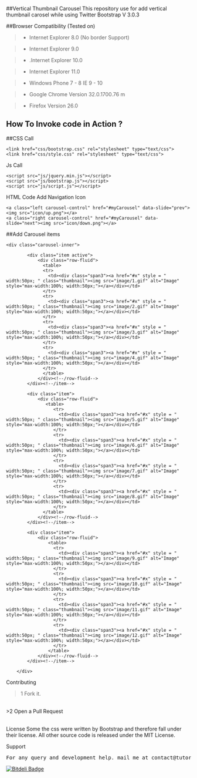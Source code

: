 ##Vertical Thumbnail Carousel
This repository use for add vertical thumbnail carosel while using Twitter Bootstrap V 3.0.3

##Browser Compatibility (Tested on)
>+ Internet Explorer 8.0 (No border Support)

>+ Internet Explorer 9.0

>+ .Internet Explorer 10.0

>+ Internet Explorer 11.0

>+ Windows Phone 7 - 8 IE 9 - 10

>+ Google Chrome Version 32.0.1700.76 m

>+ Firefox Version 26.0

## How To Invoke code in Action ?
##CSS Call
<pre><code>&lt;link href="css/bootstrap.css" rel="stylesheet" type="text/css"&gt;
&lt;link href="css/style.css" rel="stylesheet" type="text/css"&gt;
</code></pre>


Js Call
<pre><code>&lt;script src="js/jquery.min.js">&lt;/script> 
&lt;script src="js/bootstrap.js">&lt;/script> 
&lt;script src="js/script.js">&lt;/script></pre></code>

HTML Code
Add Navigation Icon

<pre><code>&lt;a class="left carousel-control" href="#myCarousel" data-slide="prev">&lt;img src="icon/up.png">&lt;/a>
&lt;a class="right carousel-control" href="#myCarousel" data-slide="next">&lt;img src="icon/down.png">&lt;/a></code></pre>


##Add  Carousel items

<pre><code>&lt;div class="carousel-inner"&gt;
			
		&lt;div class="item active"&gt;
			&lt;div class="row-fluid"&gt;
			  &lt;table&gt;
			  &lt;tr&gt;
				&lt;td&gt;&lt;div class="span3"&gt;&lt;a href="#x" style = " width:50px; " class="thumbnail"&gt;&lt;img src="image/1.gif" alt="Image" style="max-width:100%; width:50px;"&gt;&lt;/a&gt;&lt;/div&gt;&lt;/td&gt;
			  &lt;/tr&gt;
			  &lt;tr&gt;
				&lt;td&gt;&lt;div class="span3"&gt;&lt;a href="#x" style = " width:50px; " class="thumbnail"&gt;&lt;img src="image/2.gif" alt="Image" style="max-width:100%; width:50px;"&gt;&lt;/a&gt;&lt;/div&gt;&lt;/td&gt;
			  &lt;/tr&gt;
			  &lt;tr&gt;
				&lt;td&gt;&lt;div class="span3"&gt;&lt;a href="#x" style = " width:50px; " class="thumbnail"&gt;&lt;img src="image/3.gif" alt="Image" style="max-width:100%; width:50px;"&gt;&lt;/a&gt;&lt;/div&gt;&lt;/td&gt;
			  &lt;/tr&gt;
			  &lt;tr&gt;
				&lt;td&gt;&lt;div class="span3"&gt;&lt;a href="#x" style = " width:50px; " class="thumbnail"&gt;&lt;img src="image/4.gif" alt="Image" style="max-width:100%; width:50px;"&gt;&lt;/a&gt;&lt;/div&gt;&lt;/td&gt;
			  &lt;/tr&gt;
			  &lt;/table&gt;
			&lt;/div&gt;&lt;!--/row-fluid--&gt;
		&lt;/div&gt;&lt;!--/item--&gt;
		 
		&lt;div class="item"&gt;
			&lt;div class="row-fluid"&gt;
			   &lt;table&gt;
				  &lt;tr&gt;
					&lt;td&gt;&lt;div class="span3"&gt;&lt;a href="#x" style = " width:50px; " class="thumbnail"&gt;&lt;img src="image/5.gif" alt="Image" style="max-width:100%; width:50px;"&gt;&lt;/a&gt;&lt;/div&gt;&lt;/td&gt;
				  &lt;/tr&gt;
				  &lt;tr&gt;
					&lt;td&gt;&lt;div class="span3"&gt;&lt;a href="#x" style = " width:50px; " class="thumbnail"&gt;&lt;img src="image/6.gif" alt="Image" style="max-width:100%; width:50px;"&gt;&lt;/a&gt;&lt;/div&gt;&lt;/td&gt;
				  &lt;/tr&gt;
				  &lt;tr&gt;
					&lt;td&gt;&lt;div class="span3"&gt;&lt;a href="#x" style = " width:50px; " class="thumbnail"&gt;&lt;img src="image/7.gif" alt="Image" style="max-width:100%; width:50px;"&gt;&lt;/a&gt;&lt;/div&gt;&lt;/td&gt;
				  &lt;/tr&gt;
				  &lt;tr&gt;
					&lt;td&gt;&lt;div class="span3"&gt;&lt;a href="#x" style = " width:50px; " class="thumbnail"&gt;&lt;img src="image/8.gif" alt="Image" style="max-width:100%; width:50px;"&gt;&lt;/a&gt;&lt;/div&gt;&lt;/td&gt;
				  &lt;/tr&gt;
			  &lt;/table&gt;
			&lt;/div&gt;&lt;!--/row-fluid--&gt;
		&lt;/div&gt;&lt;!--/item--&gt;
		 
		&lt;div class="item"&gt;
			&lt;div class="row-fluid"&gt;
				&lt;table&gt;
				  &lt;tr&gt;
					&lt;td&gt;&lt;div class="span3"&gt;&lt;a href="#x" style = " width:50px; " class="thumbnail"&gt;&lt;img src="image/9.gif" alt="Image" style="max-width:100%; width:50px;"&gt;&lt;/a&gt;&lt;/div&gt;&lt;/td&gt;
				  &lt;/tr&gt;
				  &lt;tr&gt;
					&lt;td&gt;&lt;div class="span3"&gt;&lt;a href="#x" style = " width:50px; " class="thumbnail"&gt;&lt;img src="image/10.gif" alt="Image" style="max-width:100%; width:50px;"&gt;&lt;/a&gt;&lt;/div&gt;&lt;/td&gt;
				  &lt;/tr&gt;
				  &lt;tr&gt;
					&lt;td&gt;&lt;div class="span3"&gt;&lt;a href="#x" style = " width:50px; " class="thumbnail"&gt;&lt;img src="image/11.gif" alt="Image" style="max-width:100%; width:50px;"&gt;&lt;/a&gt;&lt;/div&gt;&lt;/td&gt;
				  &lt;/tr&gt;
				  &lt;tr&gt;
					&lt;td&gt;&lt;div class="span3"&gt;&lt;a href="#x" style = " width:50px; " class="thumbnail"&gt;&lt;img src="image/12.gif" alt="Image" style="max-width:100%; width:50px;"&gt;&lt;/a&gt;&lt;/div&gt;&lt;/td&gt;
				  &lt;/tr&gt;
				&lt;/table&gt;
			&lt;/div&gt;&lt;!--/row-fluid--&gt;
		&lt;/div&gt;&lt;!--/item--&gt;
     
    &lt;/div&gt;</code></pre>
Contributing
<br>
>1 Fork it.
<br>
>2 Open a Pull Request
<br>

<br>License
Some the css were written by Bootstrap and therefore fall under their license. All other source code is released under the MIT License.

Support
<pre>
For any query and development help. mail me at contact@tutorialdrive.org
</pre>

[![Bitdeli Badge](https://d2weczhvl823v0.cloudfront.net/tutorialdrive/bootstrap-vertical-thumbnail-carousel/trend.png)](https://bitdeli.com/free "Bitdeli Badge")
